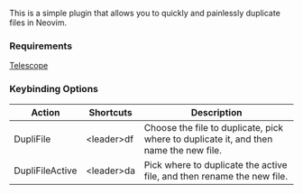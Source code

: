 This is a simple plugin that allows you to quickly and painlessly duplicate files in Neovim.

### Requirements
[Telescope](https://github.com/nvim-telescope/telescope.nvim)

### Keybinding Options
| Action | Shortcuts | Description |
| ------ | --------- | ----------- |
| DupliFile | \<leader>df | Choose the file to duplicate, pick where to duplicate it, and then name the new file. |
| DupliFileActive | \<leader>da | Pick where to duplicate the active file, and then rename the new file. |
